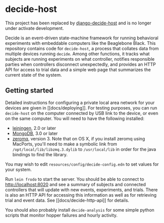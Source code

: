 # decide-host

This project has been replaced by [django-decide-host](/melizalab/django-decide-host) and is no longer under activate development.

Decide is an event-driven state-machine framework for running behavioral experiments with embeddable computers like the Beaglebone Black. This repository contains code for `decide-host`, a process that collates data from multiple devices running `decide`. Among other functions, it tracks what subjects are running experiments on what controller, notifies responsible parties when controllers disconnect unexpectedly, and provides an HTTP API for access to trial data and a simple web page that summarizes the current state of the system.

## Getting started

Detailed instructions for configuring a private local area network for your devices are given in [[docs/deploying]]. For testing purposes, you can run `decide-host` on the computer connected by USB link to the device, or even on the same computer. You will need to have the following installed:

- [leiningen](http://leiningen.org/), 2.0 or later
- [MongoDB](https://mongodb.org/), 3.0 or later
- [zeromq](http://zeromq.org), version 3. Note that on OS X, if you install zeromq using MacPorts, you'll need to make a symbolic link from `/opt/local/lib/libzmq.3.dylib` to `/usr/local/lib` in order for the java bindings to find the library.

You may wish to edit `resources/config/decide-config.edn` to set values for your system.

Run `lein frodo` to start the server. You should be able to connect to <http://localhost:8020> and see a summary of subjects and connected controllers that will update with new events, experiments, and trials. There is also an HTTP API for accessing this information as well as for retrieving trial and event data. See [[docs/decide-http-api]] for details.

You should also probably install `decide-analysis` for some simple python scripts that monitor hopper failures and hourly activity.
